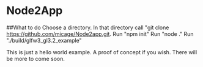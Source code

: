 # Node2App

##What to do
Choose a directory.
In that directory call "git clone https://github.com/micage/Node2app.git.
Run "npm init"
Run "node ."
Run "./build/glfw3_gl3.2_example"

This is just a hello world example. A proof of concept if you wish.
There will be more to come soon.
